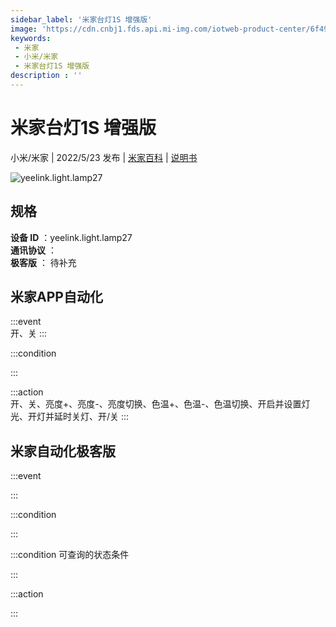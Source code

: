 ```yaml
---
sidebar_label: '米家台灯1S 增强版'
image: 'https://cdn.cnbj1.fds.api.mi-img.com/iotweb-product-center/6f498992ecfc7a1fb05f56c5fa74161d_1636962472745.png?GalaxyAccessKeyId=AKVGLQWBOVIRQ3XLEW&Expires=9223372036854775807&Signature=2bFxjnF2xqKFJlxbxHOuEpeFrzg='
keywords: 
 - 米家
 - 小米/米家
 - 米家台灯1S 增强版
description : ''
---
```

# 米家台灯1S 增强版

小米/米家 | 2022/5/23 发布 | [米家百科](https://home.mi.com/webapp/content/baike/product/index.html?model=yeelink.light.lamp27) | [说明书](https://home.mi.com/views/introduction.html?model=yeelink.light.lamp27&region=cn)

![yeelink.light.lamp27](https://cdn.cnbj1.fds.api.mi-img.com/iotweb-product-center/6f498992ecfc7a1fb05f56c5fa74161d_1636962472745.png?GalaxyAccessKeyId=AKVGLQWBOVIRQ3XLEW&Expires=9223372036854775807&Signature=2bFxjnF2xqKFJlxbxHOuEpeFrzg=)

## 规格  
> 
**设备 ID** ：yeelink.light.lamp27  
**通讯协议** ：  
**极客版**  ： 待补充 


## 米家APP自动化  

:::event  
开、关
:::

:::condition  

:::

:::action   
开、关、亮度+、亮度-、亮度切换、色温+、色温-、色温切换、开启并设置灯光、开灯并延时关灯、开/关
:::

## 米家自动化极客版  

:::event  

:::

:::condition  

:::

:::condition 可查询的状态条件  

:::

:::action  

:::

        
